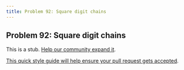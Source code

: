 ```yaml
---
title: Problem 92: Square digit chains
---
```

## Problem 92: Square digit chains

This is a stub. <a href='https://github.com/freecodecamp/guides/tree/master/src/pages/certifications/coding-interview-prep/project-euler/problem-92-square-digit-chains/index.md' target='_blank' rel='nofollow'>Help our community expand it</a>.

<a href='https://github.com/freecodecamp/guides/blob/master/README.md' target='_blank' rel='nofollow'>This quick style guide will help ensure your pull request gets accepted</a>.

<!-- The article goes here, in GitHub-flavored Markdown. Feel free to add YouTube videos, images, and CodePen/JSBin embeds  -->
